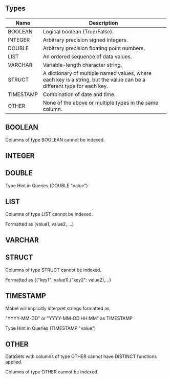 
## Types

Name      | Description
--------- | ------------------------------------------
BOOLEAN   | Logical boolean (True/False).
INTEGER   | Arbitrary precision signed integers.
DOUBLE    | Arbitrary precision floating point numbers.
LIST      | An ordered sequence of data values.
VARCHAR   | Variable-length character string.
STRUCT    | A dictionary of multiple named values, where each key is a string, but the value can be a different type for each key.
TIMESTAMP | Combination of date and time.
OTHER     | None of the above or multiple types in the same column. 

## BOOLEAN

Columns of type BOOLEAN cannot be indexed. 

## INTEGER
## DOUBLE

Type Hint in Queries (DOUBLE "value")

## LIST

Columns of type LIST cannot be indexed.

Formatted as (value1, value2, ...)

## VARCHAR
## STRUCT

Columns of type STRUCT cannot be indexed. 

Formatted as {("key1": value1),("key2": value2),...}

## TIMESTAMP

Mabel will implicitly interpret strings formatted as

"YYYY-MM-DD" or "YYYY-MM-DD HH:MM" as TIMESTAMP

Type Hint in Queries (TIMESTAMP "value")

## OTHER

DataSets with columns of type OTHER cannot have DISTINCT functions applied.

Columns of type OTHER cannot be indexed. 
